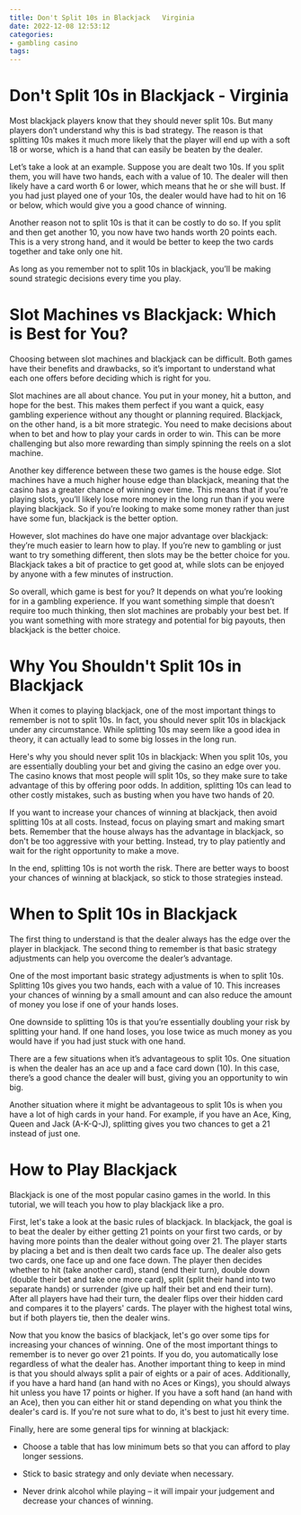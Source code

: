 ```yaml
---
title: Don't Split 10s in Blackjack   Virginia
date: 2022-12-08 12:53:12
categories:
- gambling casino
tags:
---
```



#  Don't Split 10s in Blackjack - Virginia

Most blackjack players know that they should never split 10s. But many players don’t understand why this is bad strategy. The reason is that splitting 10s makes it much more likely that the player will end up with a soft 18 or worse, which is a hand that can easily be beaten by the dealer.

Let’s take a look at an example. Suppose you are dealt two 10s. If you split them, you will have two hands, each with a value of 10. The dealer will then likely have a card worth 6 or lower, which means that he or she will bust. If you had just played one of your 10s, the dealer would have had to hit on 16 or below, which would give you a good chance of winning.

Another reason not to split 10s is that it can be costly to do so. If you split and then get another 10, you now have two hands worth 20 points each. This is a very strong hand, and it would be better to keep the two cards together and take only one hit.

As long as you remember not to split 10s in blackjack, you’ll be making sound strategic decisions every time you play.

#  Slot Machines vs Blackjack: Which is Best for You?

Choosing between slot machines and blackjack can be difficult. Both games have their benefits and drawbacks, so it’s important to understand what each one offers before deciding which is right for you.

Slot machines are all about chance. You put in your money, hit a button, and hope for the best. This makes them perfect if you want a quick, easy gambling experience without any thought or planning required. Blackjack, on the other hand, is a bit more strategic. You need to make decisions about when to bet and how to play your cards in order to win. This can be more challenging but also more rewarding than simply spinning the reels on a slot machine.

Another key difference between these two games is the house edge. Slot machines have a much higher house edge than blackjack, meaning that the casino has a greater chance of winning over time. This means that if you’re playing slots, you’ll likely lose more money in the long run than if you were playing blackjack. So if you’re looking to make some money rather than just have some fun, blackjack is the better option.

However, slot machines do have one major advantage over blackjack: they’re much easier to learn how to play. If you’re new to gambling or just want to try something different, then slots may be the better choice for you. Blackjack takes a bit of practice to get good at, while slots can be enjoyed by anyone with a few minutes of instruction.

So overall, which game is best for you? It depends on what you’re looking for in a gambling experience. If you want something simple that doesn’t require too much thinking, then slot machines are probably your best bet. If you want something with more strategy and potential for big payouts, then blackjack is the better choice.

#  Why You Shouldn't Split 10s in Blackjack

When it comes to playing blackjack, one of the most important things to remember is not to split 10s. In fact, you should never split 10s in blackjack under any circumstance. While splitting 10s may seem like a good idea in theory, it can actually lead to some big losses in the long run.

Here's why you should never split 10s in blackjack: When you split 10s, you are essentially doubling your bet and giving the casino an edge over you. The casino knows that most people will split 10s, so they make sure to take advantage of this by offering poor odds. In addition, splitting 10s can lead to other costly mistakes, such as busting when you have two hands of 20.

If you want to increase your chances of winning at blackjack, then avoid splitting 10s at all costs. Instead, focus on playing smart and making smart bets. Remember that the house always has the advantage in blackjack, so don't be too aggressive with your betting. Instead, try to play patiently and wait for the right opportunity to make a move.

In the end, splitting 10s is not worth the risk. There are better ways to boost your chances of winning at blackjack, so stick to those strategies instead.

#  When to Split 10s in Blackjack

The first thing to understand is that the dealer always has the edge over the player in blackjack. The second thing to remember is that basic strategy adjustments can help you overcome the dealer’s advantage.

One of the most important basic strategy adjustments is when to split 10s. Splitting 10s gives you two hands, each with a value of 10. This increases your chances of winning by a small amount and can also reduce the amount of money you lose if one of your hands loses.

One downside to splitting 10s is that you’re essentially doubling your risk by splitting your hand. If one hand loses, you lose twice as much money as you would have if you had just stuck with one hand.

There are a few situations when it’s advantageous to split 10s. One situation is when the dealer has an ace up and a face card down (10). In this case, there’s a good chance the dealer will bust, giving you an opportunity to win big.

Another situation where it might be advantageous to split 10s is when you have a lot of high cards in your hand. For example, if you have an Ace, King, Queen and Jack (A-K-Q-J), splitting gives you two chances to get a 21 instead of just one.

#  How to Play Blackjack

Blackjack is one of the most popular casino games in the world. In this tutorial, we will teach you how to play blackjack like a pro.

First, let's take a look at the basic rules of blackjack. In blackjack, the goal is to beat the dealer by either getting 21 points on your first two cards, or by having more points than the dealer without going over 21. The player starts by placing a bet and is then dealt two cards face up. The dealer also gets two cards, one face up and one face down. The player then decides whether to hit (take another card), stand (end their turn), double down (double their bet and take one more card), split (split their hand into two separate hands) or surrender (give up half their bet and end their turn). After all players have had their turn, the dealer flips over their hidden card and compares it to the players' cards. The player with the highest total wins, but if both players tie, then the dealer wins.

Now that you know the basics of blackjack, let's go over some tips for increasing your chances of winning. One of the most important things to remember is to never go over 21 points. If you do, you automatically lose regardless of what the dealer has. Another important thing to keep in mind is that you should always split a pair of eights or a pair of aces. Additionally, if you have a hard hand (an hand with no Aces or Kings), you should always hit unless you have 17 points or higher. If you have a soft hand (an hand with an Ace), then you can either hit or stand depending on what you think the dealer's card is. If you're not sure what to do, it's best to just hit every time.

Finally, here are some general tips for winning at blackjack:

- Choose a table that has low minimum bets so that you can afford to play longer sessions.

- Stick to basic strategy and only deviate when necessary.

- Never drink alcohol while playing – it will impair your judgement and decrease your chances of winning.